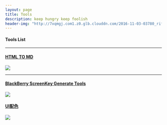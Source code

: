 ```yaml
---
layout: page
title: Tools
description: keep hungry keep foolish
header-img: "http://7xqmgj.com1.z0.glb.clouddn.com/2016-11-03-03780_riffelsee_1920x1080.jpg"
---
```



#### Tools List
<hr>

#### [HTML TO MD](http://7xoawu.com1.z0.glb.clouddn.com/convertmd.html)


<!--图片居中<div align="center"><img src="http://7xoawu.com1.z0.glb.clouddn.com/htmltomd.png"/></div>-->


![](http://7xoawu.com1.z0.glb.clouddn.com/htmltomd.png)

<hr>

#### [BlackBerry ScreenKey Generate Tools](http://7xqmgj.com1.z0.glb.clouddn.com/blackberry.html)

![](http://7xoawu.com1.z0.glb.clouddn.com/blackberry.png)


#### [UI配色](https://colordrop.io/)

![](http://7xqmgj.com1.z0.glb.clouddn.com/2016-07-20_%E6%88%AA%E5%9B%BE%202016-07-20%2014%E6%97%B624%E5%88%8610%E7%A7%92.png)






